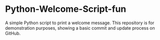 # Python-Welcome-Script-fun
A simple Python script to print a welcome message. This repository is for demonstration purposes, showing a basic commit and update process on GitHub.
